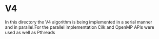# V4
In this directory the V4 algorithm is being implemented 
in a serial manner and in parallel.For the parallel implementation
Cilk and OpenMP APIs were used as well as Pthreads

